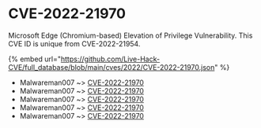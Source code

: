 # CVE-2022-21970

Microsoft Edge (Chromium-based) Elevation of Privilege Vulnerability. This CVE ID is unique from CVE-2022-21954.

{% embed url="https://github.com/Live-Hack-CVE/full_database/blob/main/cves/2022/CVE-2022-21970.json" %}


* Malwareman007 ~> [CVE-2022-21970](https://www.alice-snow.ru/2022/database/cve-2022-21970/cve-2022-21970-malwareman007)
* Malwareman007 ~> [CVE-2022-21970](https://www.alice-snow.ru/2022/database/cve-2022-21970/cve-2022-21970-malwareman007)
* Malwareman007 ~> [CVE-2022-21970](https://www.alice-snow.ru/2022/database/cve-2022-21970/cve-2022-21970-malwareman007)
* Malwareman007 ~> [CVE-2022-21970](https://www.alice-snow.ru/2022/database/cve-2022-21970/cve-2022-21970-malwareman007)
* Malwareman007 ~> [CVE-2022-21970](https://www.alice-snow.ru/2022/database/cve-2022-21970/cve-2022-21970-malwareman007)
